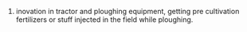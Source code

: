 1. inovation in tractor and ploughing equipment, getting pre cultivation fertilizers or stuff injected in the field while ploughing.
